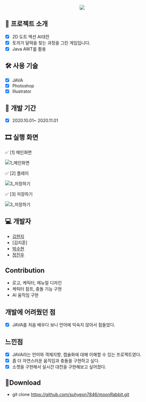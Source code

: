 <p align="center">
<img align="center" style="margin:0 auto;" src="https://user-images.githubusercontent.com/73815879/108181620-7f782c00-714b-11eb-8b67-719a2f53e95d.png"/>
</p>

## 📑 프로젝트 소개
  - [x] 2D 도트 액션 AI대전
  - [x] 토끼가 달떡을 찾는 과정을 그린 게임입니다.
  - [x] Java AWT를 활용

## 🛠 사용 기술
  - [x] JAVA
  - [x] Photoshop
  - [x] Illustrator

## 📅 개발 기간
  - [x] 2020.10.01~ 2020.11.01 


## 🎞 실행 화면

✅ [1] 메인화면 

![1_메인화면](https://user-images.githubusercontent.com/73815879/108182753-b3a01c80-714c-11eb-9fed-1625ec5c607c.png)

✅ [2] 플레이 

![3_저장하기](https://user-images.githubusercontent.com/73815879/108188524-054ba580-7153-11eb-9926-355eb9403fec.gif)

✅ [3] 저장하기

![3_저장하기](https://user-images.githubusercontent.com/73815879/108189109-b9e5c700-7153-11eb-8cda-da5815bef4e9.gif)
## 💻 개발자
 - [김현지](https://github.com/iamhyunji)
 - [김지훈]
 - [박수현](https://github.com/suhyeon7846)
 - [정진우](https://github.com/jjw7795)
## Contribution
  - 로고, 케릭터, 메뉴얼 디자인
  - 케릭터 점프, 충돌 기능 구현
  - AI 움직임 구현
    
## 개발에 어려웠던 점
  - [x] JAVA를 처음 배우다 보니 언어에 익숙지 않아서 힘들었다. 

## 느낀점
  - [x] JAVA라는 언어와 객체지향, 캡슐화에 대해 이해할 수 있는 프로젝트였다.
  - [x] 좀 더 자연스러운 움직임과 충돌을 구현하고 싶다.
  - [x] 소켓을 구현해서 실시간 대전을 구현해보고 싶어졌다.

## 💼Download
  - git clone https://github.com/suhyeon7846/moonRabbit.git
  
